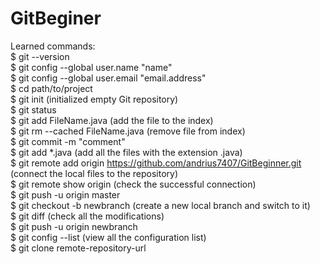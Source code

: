 # GitBeginer            
Learned commands:                                                       
$ git --version   
$ git config --global user.name "name"     
$ git config --global user.email "email.address"  
$ cd path/to/project  
$ git init  (initialized empty Git repository)          
$ git status    
$ git add FileName.java   (add the file to the index)     
$ git rm --cached FileName.java (remove file from index)  
$ git commit -m "comment"   
$ git add *.java (add all the files with the extension .java)   
$ git remote add origin https://github.com/andrius7407/GitBeginner.git (connect the local files to the repository)      
$ git remote show origin (check the successful connection)    
$ git push -u origin master   
$ git checkout -b newbranch (create a new local branch and switch to it)  
$ git diff (check all the modifications)  
$ git push -u origin newbranch    
$ git config --list (view all the configuration list)       
$ git clone remote-repository-url




